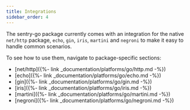 ```yaml
---
title: Integrations
sidebar_order: 4
---
```


The sentry-go package currently comes with an integration for the native `net/http` package, `echo`, `gin`, `iris`, `martini` and `negroni` to make it easy to handle common scenarios.

To see how to use them, navigate to package-specific sections:
- [net/http]({%- link _documentation/platforms/go/http.md -%})
- [echo]({%- link _documentation/platforms/go/echo.md -%})
- [gin]({%- link _documentation/platforms/go/gin.md -%})
- [iris]({%- link _documentation/platforms/go/iris.md -%})
- [martini]({%- link _documentation/platforms/go/martini.md -%})
- [negroni]({%- link _documentation/platforms/go/negroni.md -%})